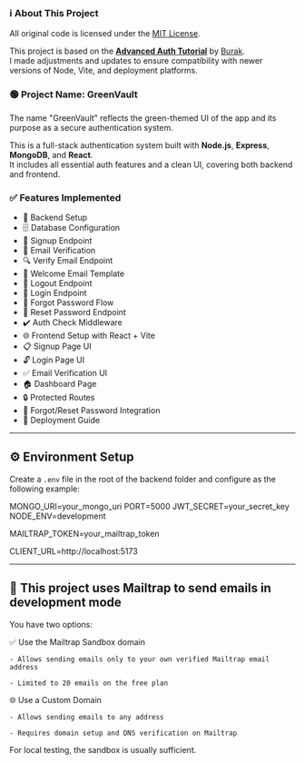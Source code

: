 ### ℹ️ About This Project

All original code is licensed under the [MIT License](LICENSE).

This project is based on the **[Advanced Auth Tutorial](https://youtu.be/pmvEgZC55Cg)** by [Burak](https://github.com/burakorkmez).  
I made adjustments and updates to ensure compatibility with newer versions of Node, Vite, and deployment platforms.

### 🟢 Project Name: GreenVault

The name "GreenVault" reflects the green-themed UI of the app and its purpose as a secure authentication system.

This is a full-stack authentication system built with **Node.js**, **Express**, **MongoDB**, and **React**.  
It includes all essential auth features and a clean UI, covering both backend and frontend.

### ✅ Features Implemented

- 🔧 Backend Setup
- 🗄️ Database Configuration
- 🔐 Signup Endpoint
- 📧 Email Verification
- 🔍 Verify Email Endpoint
- 📄 Welcome Email Template
- 🚪 Logout Endpoint
- 🔑 Login Endpoint
- 🔄 Forgot Password Flow
- 🔁 Reset Password Endpoint
- ✔️ Auth Check Middleware
- 🌐 Frontend Setup with React + Vite
- 📋 Signup Page UI
- 🔓 Login Page UI
- ✅ Email Verification UI
- 🏠 Dashboard Page
- 🔒 Protected Routes
- 🔄 Forgot/Reset Password Integration
- 🚀 Deployment Guide

---

## ⚙️ Environment Setup

Create a `.env` file in the root of the backend folder and configure as the following example:

MONGO_URI=your_mongo_uri
PORT=5000
JWT_SECRET=your_secret_key
NODE_ENV=development

MAILTRAP_TOKEN=your_mailtrap_token

CLIENT_URL=http://localhost:5173

---

## 📨 This project uses Mailtrap to send emails in development mode

You have two options:

✅ Use the Mailtrap Sandbox domain

    - Allows sending emails only to your own verified Mailtrap email address

    - Limited to 20 emails on the free plan

🌐 Use a Custom Domain

    - Allows sending emails to any address

    - Requires domain setup and DNS verification on Mailtrap

For local testing, the sandbox is usually sufficient.
